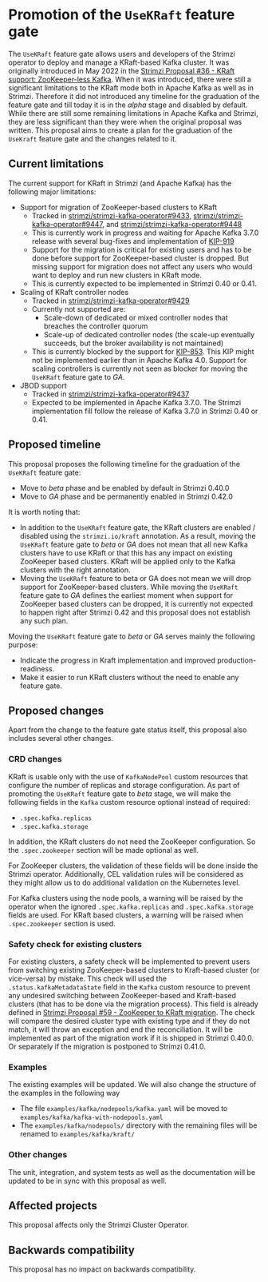 # Promotion of the `UseKRaft` feature gate

The `UseKRaft` feature gate allows users and developers of the Strimzi operator to deploy and manage a KRaft-based Kafka cluster.
It was originally introduced in May 2022 in the [Strimzi Proposal #36 - KRaft support: ZooKeeper-less Kafka](https://github.com/strimzi/proposals/blob/main/036-kraft-mode.md).
When it was introduced, there were still a significant limitations to the KRaft mode both in Apache Kafka as well as in Strimzi.
Therefore it did not introduced any timeline for the graduation of the feature gate and till today it is in the _alpha_ stage and disabled by default.
While there are still some remaining limitations in Apache Kafka and Strimzi, they are less significant than they were when the original proposal was written.
This proposal aims to create a plan for the graduation of the `UseKraft` feature gate and the changes related to it.

## Current limitations

The current support for KRaft in Strimzi (and Apache Kafka) has the following major limitations:
* Support for migration of ZooKeeper-based clusters to KRaft
  * Tracked in [strimzi/strimzi-kafka-operator#9433](https://github.com/strimzi/strimzi-kafka-operator/issues/9433), [strimzi/strimzi-kafka-operator#9447](https://github.com/strimzi/strimzi-kafka-operator/issues/9447), and [strimzi/strimzi-kafka-operator#9448](https://github.com/strimzi/strimzi-kafka-operator/issues/9448)
  * This is currently work in progress and waiting for Apache Kafka 3.7.0 release with several bug-fixes and implementation of [KIP-919](https://cwiki.apache.org/confluence/display/KAFKA/KIP-919%3A+Allow+AdminClient+to+Talk+Directly+with+the+KRaft+Controller+Quorum+and+add+Controller+Registration)
  * Support for the migration is critical for existing users and has to be done before support for ZooKeeper-based cluster is dropped.
    But missing support for migration does not affect any users who would want to deploy and run new clusters in KRaft mode.
  * This is currently expected to be implemented in Strimzi 0.40 or 0.41.
* Scaling of KRaft controller nodes
  * Tracked in [strimzi/strimzi-kafka-operator#9429](https://github.com/strimzi/strimzi-kafka-operator/issues/9429)
  * Currently not supported are:
    * Scale-down of dedicated or mixed controller nodes that breaches the controller quorum
    * Scale-up of dedicated controller nodes (the scale-up eventually succeeds, but the broker availability is not maintained)
  * This is currently blocked by the support for [KIP-853](https://cwiki.apache.org/confluence/display/KAFKA/KIP-853%3A+KRaft+Controller+Membership+Changes).
    This KIP might not be implemented earlier than in Apache Kafka 4.0.
    Support for scaling controllers is currently not seen as blocker for moving the `UseKRaft` feature gate to _GA_.
* JBOD support
  * Tracked in [strimzi/strimzi-kafka-operator#9437](https://github.com/strimzi/strimzi-kafka-operator/issues/9437)
  * Expected to be implemented in Apache Kafka 3.7.0.
    The Strimzi implementation fill follow the release of Kafka 3.7.0 in Strimzi 0.40 or 0.41.

## Proposed timeline

This proposal proposes the following timeline for the graduation of the `UseKRaft` feature gate:
* Move to _beta_ phase and be enabled by default in Strimzi 0.40.0
* Move to _GA_ phase and be permanently enabled in Strimzi 0.42.0

It is worth noting that:
* In addition to the `UseKRaft` feature gate, the KRaft clusters are enabled / disabled using the `strimzi.io/kraft` annotation.
  As a result, moving the `UseKRaft` feature gate to _beta_ or _GA_ does not mean that all new Kafka clusters have to use KRaft or that this has any impact on existing ZooKeeper based clusters.
  KRaft will be applied only to the Kafka clusters with the right annotation.
* Moving the `UseKRaft` feature to beta or GA does not mean we will drop support for ZooKeeper-based clusters.
  While moving the `UseKRaft` feature gate to _GA_ defines the earliest moment when support for ZooKeeper based clusters can be dropped, it is currently not expected to happen right after Strimzi 0.42 and this proposal does not establish any such plan.

Moving the `UseKRaft` feature gate to _beta_ or _GA_ serves mainly the following purpose:
* Indicate the progress in Kraft implementation and improved production-readiness.
* Make it easier to run KRaft clusters without the need to enable any feature gate.

## Proposed changes

Apart from the change to the feature gate status itself, this proposal also includes several other changes.

### CRD changes

KRaft is usable only with the use of `KafkaNodePool` custom resources that configure the number of replicas and storage configuration.
As part of promoting the `UseKRaft` feature gate to _beta_ stage, we will make the following fields in the `Kafka` custom resource optional instead of required:
* `.spec.kafka.replicas`
* `.spec.kafka.storage`

In addition, the KRaft clusters do not need the ZooKeeper configuration.
So the `.spec.zookeeper` section will be made optional as well.

For ZooKeeper clusters, the validation of these fields will be done inside the Strimzi operator.
Additionally, CEL validation rules will be considered as they might allow us to do additional validation on the Kubernetes level.

For Kafka clusters using the node pools, a warning will be raised by the operator when the ignored `.spec.kafka.replicas` and `.spec.kafka.storage` fields are used.
For KRaft based clusters, a warning will be raised when `.spec.zookeeper` section is used.

### Safety check for existing clusters

For existing clusters, a safety check will be implemented to prevent users from switching existing ZooKeeper-based clusters to Kraft-based cluster (or vice-versa) by mistake.
This check will used the `.status.kafkaMetadataState` field in the `Kafka` custom resource to prevent any undesired switching between ZooKeeper-based and Kraft-based clusters (that has to be done via the migration process).
This field is already defined in [Strimzi Proposal #59 - ZooKeeper to KRaft migration](https://github.com/strimzi/proposals/blob/main/059-zk-kraft-migration.md).
The check will compare the desired cluster type with existing type and if they do not match, it will throw an exception and end the reconciliation.
It will be implemented as part of the migration work if it is shipped in Strimzi 0.40.0.
Or separately if the migration is postponed to Strimzi 0.41.0.

### Examples

The existing examples will be updated.
We will also change the structure of the examples in the following way
* The file `examples/kafka/nodepools/kafka.yaml` will be moved to `examples/kafka/kafka-with-nodepools.yaml`
* The `examples/kafka/nodepools/` directory with the remaining files will be renamed to `examples/kafka/kraft/`

### Other changes

The unit, integration, and system tests as well as the documentation will be updated to be in sync with this proposal as well.

## Affected projects

This proposal affects only the Strimzi Cluster Operator.

## Backwards compatibility

This proposal has no impact on backwards compatibility.
